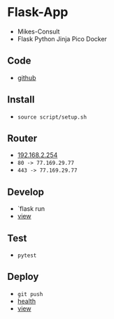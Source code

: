 # Flask-App
- Mikes-Consult
- Flask Python Jinja Pico Docker

## Code
- [github](https://github.com/danmikes/samsim)

## Install
- `source script/setup.sh`

## Router
- [192.168.2.254](http://192.168.2.254)
- `80 -> 77.169.29.77`
- `443 -> 77.169.29.77`

## Develop
- `flask run
- [view](http://localhost:5000)

## Test
- `pytest`

## Deploy
- `git push`
- [health](https://samsim.onrender.com/health)
- [view](https://samsim.onrender.com)
